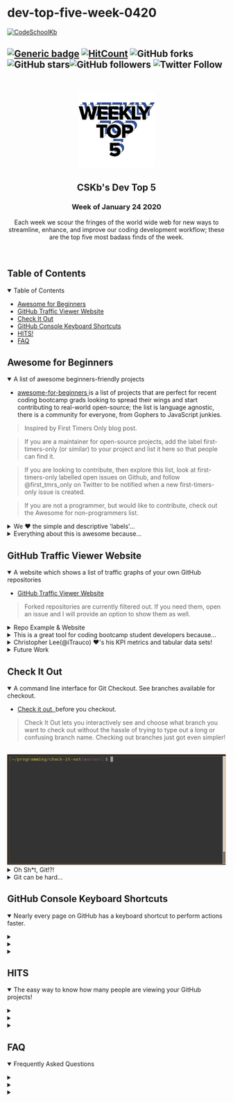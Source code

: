 # dev-top-five-week-0420
<a href="http://CodeSchoolKb.com"><img src="https://github.com/iTrauco/CodeSchoolKb/blob/master/assets/branding/logo_transparent_background.png" width="250" title="CodeSchoolKb" alt="CodeSchoolKb"></a>

<!-- [![CodeSchoolKb](https://github.com/iTrauco/CodeSchoolKb/blob/master/assets/branding/logo_transparent_background.png)](http://codeschoolkb.com) -->

<!-- BADGES -->
[![Generic badge](https://img.shields.io/badge/CSKb_Top_5-Week_of_January_24_2020-blue.svg)](https://shields.io/) [![HitCount](http://hits.dwyl.io/CodeSchoolKb/dev-top-five-week-0420.svg)](http://hits.dwyl.io/CodeSchoolKb/dev-top-five-week-0420) ![GitHub forks](https://img.shields.io/github/forks/CodeSchoolKb/dev-top-five-week-0420?style=social) ![GitHub stars](https://img.shields.io/github/stars/CodeSchoolKb/dev-top-five-week-0420?style=social)![GitHub followers](https://img.shields.io/github/followers/CodeSchoolKb?label=Follow&style=social) ![Twitter Follow](https://img.shields.io/twitter/follow/CodeSchoolKb?style=social)
---

<!-- WEEKLY TOP FIVE -->
<br />
<p align="center">
  <a href="https://github.com/CodeSchoolKb/dev-top-five-week-0420">
    <img src="https://github.com/CodeSchoolKb/dev-top-five-week-0420/blob/readme-input/assets/weekly-top-five-bold.png" alt="Logo" width="35%">
  </a>

  <h2 align="center">CSKb's Dev Top 5</h2>
  <h3 align="center">Week of January 24 2020</h3>

  <p align="center">
Each week we scour the fringes of the world wide web for new ways to streamline, enhance, and improve our coding development workflow; these are the top five most badass finds of the week. 
    <br />
    <br />
    <br />
  </p>
</p>

<!-- TABLE OF CONTENTS -->
## Table of Contents

<details open><summary>Table of Contents</summary>
<p>

* [Awesome for Beginners](#awesome-for-beginners)
* [GitHub Traffic Viewer Website](#github-traffic-viewer-website)
* [Check It Out](#check-it-out)
* [GitHub Console Keyboard Shortcuts](#github-console-keyboard-shortcuts)
* [HITS!](#hits)
* [FAQ](#faq)
</p>
</details>

<!-- FIND # 1 -->
## Awesome for Beginners
<details open><summary>A list of awesome beginners-friendly projects</summary>
<p>

- [awesome-for-beginners ](https://itrau.co/cskb-beginner-projects)is a list of projects that are perfect for recent coding bootcamp grads looking to spread their wings and start contributing to real-world open-source; the list is language agnostic, there is a community for everyone, from Gophers to JavaScript junkies.

> Inspired by First Timers Only blog post.

> If you are a maintainer for open-source projects, add the label first-timers-only (or similar) to your project and list it here so that people can find it.

> If you are looking to contribute, then explore this list, look at first-timers-only labelled open issues on Github, and follow @first_tmrs_only on Twitter to be notified when a new first-timers-only issue is created.

> If you are not a programmer, but would like to contribute, check out the Awesome for non-programmers list.

<details><summary>We ❤️ the simple and descriptive 'labels'...</summary>
<br> to the right of every project on this list, they remove the 'barrier' of guesswork; it essentially lets you gauge the 'difficulty level' from 'easy-peasy walk in the park' to 'hard as hell.'
</br>

<br> _(label: help wanted)_</br>
<br> _(label: first-timers-only)_</br>
<br>_(label: good for beginner)_</br>
<br>_(label: starter bug)_</br>
<br>_(label: Up-For-Grabs)_</br>

<br>
<img src="https://github.com/CodeSchoolKb/dev-top-five-week-0420/blob/master/awesome-labels.png" title="example-of-labels" alt="example-of-labels"></a>
</br>

</p>
</details>

<details><summary>Everything about this is awesome because...</summary>
<p>

<br>... it makes the experience of selecting which open source project to contribute to painless, there's no need to waste countless hours on researching the best community project to support and end up selecting one that is not so 'first-timer' friendly. </br>

<br>There's no need to risk burnout or giving up from frustration when this awesome resource exists. </br>

</p>
</details>

</p>
</details>


<!-- FIND # 2 -->
## GitHub Traffic Viewer Website
<details open><summary>A website which shows a list of traffic graphs of your own GitHub repositories</summary>
<p>

- [GitHub Traffic Viewer Website](https://itrau.co/cskb-github-traffic-viewer-website) 

> Forked repositories are currently filtered out. If you need them, open an issue and I will provide an option to show them as well.

<details ><summary>Repo Example & Website</summary>
<p>

<br>Try the demo yourself by clicking the image below ⬇️⬇️⬇️.</br>

<br>
<a href="https://github-traffic-viewer.netlify.com/"><img src="https://camo.githubusercontent.com/4a3b92075f2ed38f4d372492a2f1f50d4255fee2/68747470733a2f2f7331352e706f7374696d672e63632f78377173666d6761332f53637265656e5f53686f745f323031382d30382d31375f61745f32322e31352e30372e706e67" title="Mokkapps" alt="Mokkapps"></a>
</br>
</p>
</details>

<details><summary>This is a great tool for coding bootcamp student developers because...</summary>
<p>

<br>... I wasted countless hours manually looking up the 'traffic' stats of my repos when I was in a coding bootcamp, I wish I had known about this project. 
</br>
</p>
</details>

<details><summary>Christopher Lee(@iTrauco) ❤️'s his KPI metrics and tabular data sets!</summary> 
<p>

Apple introduced me to the world of large-scale data collection and analysis; in one role, I worked closely with Content Management & Services(CMS) and was fascinated by their use of click-through rate analytics as a KPI to correctly predict the existence of unknown and soon-to-be emerging issues within minutes of releasing a new iOS update, e.g. the global pull of the[ iOS 8.0.1](https://itrau.co/apple8-0-1) patch within 60 minutes of release. 

I was training as a Carpe Facto(Cease the Facts) Advisor, the frontline root-cause analysis team of Apple, during the iOS 8.0.1 fiasco. Within 8 minutes of release, my team was alerted to the frontlines because of drastically increased click-through rates of certain links leading to cellular-data specific self-help tech support articles in Apple's public-facing Knowledge Base(Kb).

Apple had refined its global ITSM self-service escalation matrix strategy to the point of confidently knowing that, upon release of a new iOS update, that the bulk of immediate OTA installs would done by the company's most tech-savy customers; you know, the type of people who hate calling tech support because they prefer to troubleshoot and fix it themselves. 

So, basically, Apple CMS knows that a sudden and drastic increase to specific Kb self-help articles in the immediate hours after an update means that their 'techiest' of customers are trying to resolve an unknown 'bug' or 'breaking change' that is occuring as a result of updating to the latest version of some Apple proprietary software.

The impact from the bad PR and damage to the company's reputation for failing to 'properly test' temporarily tarnished the magic of the 'Apple product experience,' where everything is 'intuitive' and just 'works as expected', for millions of customers, and, as a direct result of the cmpany's iOS 8.0.1 'oops' moment, the [Apple Beta Software Program](https://beta.apple.com/sp/betaprogram/) was established.

Metrics, no matter how simple, can be powerful things, and I have wasted countless hours manually looking up [GitHub 'Traffic' stats](https://help.github.com/en/github/visualizing-repository-data-with-graphs/viewing-traffic-to-a-repository) to see the 'unique views' and 'clones' for a multitude repositories; I have mad respect for this project. 

</p>
</details>

<details><summary>Future Work</summary>
<p>

GitHub only tracks and displays the last 14 days of repo traffic data; finding this project inspired me to look harder for a solution that would allow me to not only view traffic data for all repos, but also collect and store it systemically overtime to form a tabular data set for analysis.  

There is so much great code out there, but it's all in Python, like this gem, [github-traffic-stats](https://itrau.co/github-traffic-stats), and all I know is NodeJS...

It will take some time, but learning Python3 in-depth is now a high-priority skillset I am actively developing to really dive in deep with data analysis as a hobby. 

</p>
</details>

</p>
</details>

<!-- FIND # 3 -->
## Check It Out
<details open><summary>A command line interface for Git Checkout. See branches available for checkout.</summary>
<p>

- [Check it out, ](https://itrau.co/cskb-check-it-out) before you checkout.

> Check It Out lets you interactively see and choose what branch you want to check out without the hassle of trying to type out a long or confusing branch name. Checking out branches just got even simpler!

<br>
<a href=""><img src="https://github.com/jwu910/check-it-out/blob/master/assets/images/checkit-intro.gif" title="checkit-intro" alt="checkit-intro"></a>
</br>


<!-- START OF DROPDOWNs -->
<details><summary>Oh Sh*t, Git!?!</summary>
<p>

- [The BEST Git Documentation ](https://itrau.co/ohshitgit) for your first coding bootcamp group project 'git' workflow headaches and conflicting merge frustrations... 
</p>
</details>

<details><summary>Git can be hard...</summary>
<p>

<br>... and this badass tool will have you 'killing it' like the startup of your dreams!</br>
</p>
</details>
<!-- END OF DROPDOWNS-->

</p>
</details>

<!-- FIND # 4 -->
## GitHub Console Keyboard Shortcuts
<details open><summary>Nearly every page on GitHub has a keyboard shortcut to perform actions faster.</summary>
<p>


<!-- START OF DROPDOWNs -->
<details><summary></summary>
<p>

</p>
</details>

<details><summary></summary>
<p>

</p>
</details>

<details><summary></summary>
<p>

</p>
</details>
<!-- END OF DROPDOWNS-->

</p>
</details>

<!-- FIND # 5 -->
## HITS 
<details open><summary>The easy way to know how many people are viewing your GitHub projects!</summary>
<p>


<!-- START OF DROPDOWNs -->
<details><summary></summary>
<p>

</p>
</details>

<details><summary></summary>
<p>

</p>
</details>

<details><summary></summary>
<p>

</p>
</details>
<!-- END OF DROPDOWNS-->

</p>
</details>




<!-- FAQ -->
## FAQ
<details open><summary>Frequently Asked Questions</summary>
<p>


<!-- START OF DROPDOWNs -->
<details><summary></summary>
<p>

</p>
</details>

<details><summary></summary>
<p>

</p>
</details>

<details><summary></summary>
<p>

</p>
</details>
<!-- END OF DROPDOWNS-->

</p>
</details>




